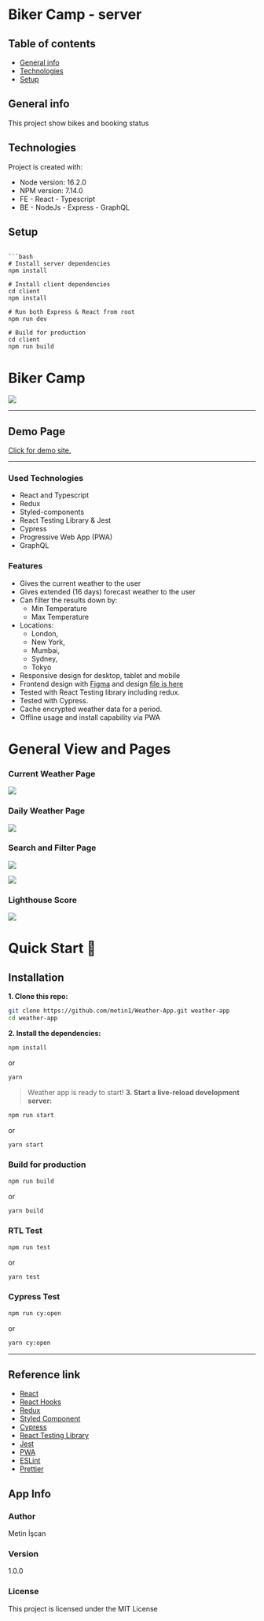 # Biker Camp - server

## Table of contents

- [General info](#general-info)
- [Technologies](#technologies)
- [Setup](#setup)

## General info

This project show bikes and booking status

## Technologies

Project is created with:

- Node version: 16.2.0
- NPM version: 7.14.0
- FE - React - Typescript
- BE - NodeJs - Express - GraphQL

## Setup

````

```bash
# Install server dependencies
npm install

# Install client dependencies
cd client
npm install

# Run both Express & React from root
npm run dev

# Build for production
cd client
npm run build
````

# Biker Camp

![](https://github.com/metin1/weather-app/blob/master/client/public/ms-icon-310x310.png?raw=true)

---

## Demo Page

[Click for demo site.](https://weather-app-mtn.herokuapp.com/)

---

### Used Technologies

- React and Typescript
- Redux
- Styled-components
- React Testing Library & Jest
- Cypress
- Progressive Web App (PWA)
- GraphQL

### Features

- Gives the current weather to the user
- Gives extended (16 days) forecast weather to the user
- Can filter the results down by:
  - Min Temperature
  - Max Temperature
- Locations:
  - London,
  - New York,
  - Mumbai,
  - Sydney,
  - Tokyo
- Responsive design for desktop, tablet and mobile
- Frontend design with [Figma](https://figma.com/ 'Figma') and design [file is here](https://www.figma.com/file/yQ8bTkLf21Tf9cMC3LlAhG/Untitled?node-id=0%3A1)
- Tested with React Testing library including redux.
- Tested with Cypress.
- Cache encrypted weather data for a period.
- Offline usage and install capability via PWA

# General View and Pages

### Current Weather Page

![](https://github.com/metin1/weather-app/blob/master/assets/pages/current.png?raw=true)

### Daily Weather Page

![](https://github.com/metin1/weather-app/blob/master/assets/pages/daily.png?raw=true)

### Search and Filter Page

![](https://github.com/metin1/weather-app/blob/master/assets/pages/filterHot.png?raw=true)

![](https://github.com/metin1/weather-app/blob/master/assets/pages/filterCold.png?raw=true)

### Lighthouse Score

![](https://github.com/metin1/Weather-App/blob/master/assets/pages/lighthouse.png?raw=true)

# Quick Start 🚀

## Installation

**1. Clone this repo:**

```bash
git clone https://github.com/metin1/Weather-App.git weather-app
cd weather-app
```

**2. Install the dependencies:**

```bash
npm install
```

or

```bash
yarn
```

> Weather app is ready to start!
> **3. Start a live-reload development server:**

```bash
npm run start
```

or

```bash
yarn start
```

### Build for production

```bash
npm run build
```

or

```bash
yarn build
```

### RTL Test

```bash
npm run test
```

or

```bash
yarn test
```

### Cypress Test

```bash
npm run cy:open
```

or

```bash
yarn cy:open
```

---

## Reference link

- [React](https://ja.reactjs.org/)
- [React Hooks](https://ja.reactjs.org/docs/hooks-intro.html)
- [Redux](https://redux.js.org/)
- [Styled Component](https://styled-components.com//)
- [Cypress](https://www.cypress.io/)
- [React Testing Library](https://testing-library.com/)
- [Jest](https://jestjs.io/)
- [PWA](https://web.dev/progressive-web-apps/)
- [ESLint](https://eslint.org/)
- [Prettier](https://prettier.io/)

## App Info

### Author

Metin İşcan

### Version

1.0.0

### License

This project is licensed under the MIT License
